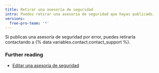 ```yaml
---
title: Retirar una asesoría de seguridad
intro: Puedes retirar una asesoría de seguridad que hayas publicado.
versions:
  free-pro-team: '*'
---
```


Si publicas una asesoría de seguridad por error, puedes retirarla contactando a {% data variables.contact.contact_support %}.

### Further reading

- [Editar una asesoría de seguridad](/github/managing-security-vulnerabilities/editing-a-security-advisory)
